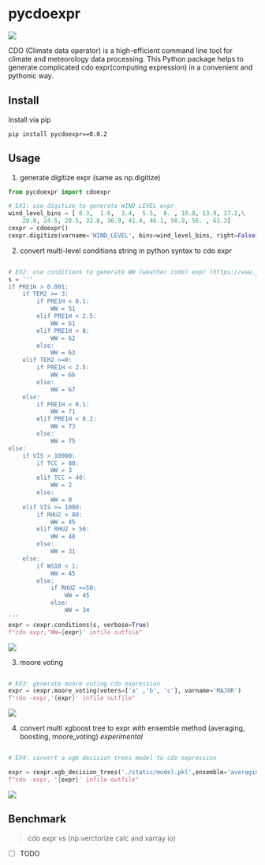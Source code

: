 # pycdoexpr

![](static/digitize.jpg)

CDO (Climate data operator) is a high-efficient command line tool for climate and meteorology data processing. This Python package helps to generate complicated cdo expr(computing expression) in a convenient and pythonic way.

## Install
Install via pip
```shell
pip install pycdoexpr==0.0.2
```

## Usage
1. generate digitize expr (same as np.digitize)
```python 
from pycdoexpr import cdoexpr

# EX1: use digitize to generate WIND LEVEL expr
wind_level_bins = [ 0.3,  1.6,  3.4,  5.5,  8. , 10.8, 13.9, 17.2,\
    20.8, 24.5, 28.5, 32.6, 36.9, 41.4, 46.1, 50.9, 56. , 61.3]
cexpr = cdoexpr()
cexpr.digitize(varname='WIND_LEVEL', bins=wind_level_bins, right=False)
```

2. convert multi-level conditions string in python syntax to cdo expr 
```python

# EX2: use conditions to generate WW (weather code) expr (https://www.jodc.go.jp/data_format/weather-code.html)
s = '''
if PRE1H > 0.001:
    if TEM2 >= 3:
        if PRE1H < 0.1:
            WW = 51
        elif PRE1H < 2.5:
            WW = 61
        elif PRE1H < 8:
            WW = 62
        else:
            WW = 63
    elif TEM2 >=0:
        if PRE1H < 2.5:
            WW = 66
        else:
            WW = 67
    else:
        if PRE1H < 0.1:
            WW = 71
        elif PRE1H < 0.2:
            WW = 73
        else:
            WW = 75
else:
    if VIS > 10000:
        if TCC > 80:
            WW = 3
        elif TCC > 40:
            WW = 2
        else:
            WW = 0
    elif VIS >= 1000:
        if RHU2 > 80:
            WW = 45
        elif RHU2 > 50:
            WW = 48
        else:
            WW = 31
    else:
        if WS10 < 1:
            WW = 45
        else:
            if RHU2 >=50:
                WW = 45
            else:
                WW = 34
'''
expr = cexpr.conditions(s, verbose=True)
f"cdo expr,'WW={expr}' infile outfile"
```
![](static/conditions.jpg)

3. moore voting
```python

# EX3: generate moore voting cdo expression
expr = cexpr.moore_voting(voters=['a' ,'b', 'c'], varname='MAJOR')
f"cdo -expr,'{expr}' infile outfile"
```
![](static/moore_voting.jpg)

4. convert multi xgboost tree to expr with ensemble method (averaging, boosting, moore_voting) *experimental*
```python

# EX4: convert a xgb decision trees model to cdo expression

expr = cexpr.xgb_decision_trees('./static/model.pkl',ensemble='averaging')
f"cdo -expr, '{expr}' infile outfile"
```
![](static/xgb_decision_trees.jpg)

## Benchmark

> cdo expr vs (np.verctorize calc and xarray io)

- [ ] TODO